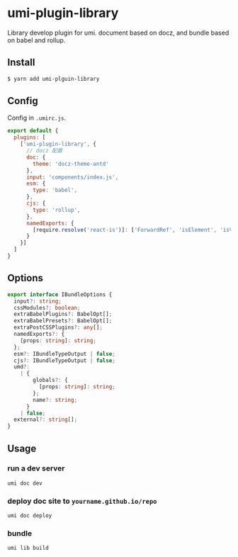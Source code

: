# umi-plugin-library

Library develop plugin for umi. 
document based on docz, and bundle based on babel and rollup.

## Install

```bash
$ yarn add umi-plguin-library
```

## Config

Config in `.umirc.js`.

```js
export default {
  plugins: [
    ['umi-plugin-library', {
      // docz 配置
      doc: {
        theme: 'docz-theme-antd'
      },
      input: 'components/index.js',
      esm: {
        type: 'babel',
      },
      cjs: {
        type: 'rollup',
      },
      namedExports: {
        [require.resolve('react-is')]: ['ForwardRef', 'isElement', 'isValidElementType']
      }
    }]
  ]
}
```

## Options

```typescript
export interface IBundleOptions {
  input?: string;
  cssModules?: boolean;
  extraBabelPlugins?: BabelOpt[];
  extraBabelPresets?: BabelOpt[];
  extraPostCSSPlugins?: any[];
  namedExports?: {
    [props: string]: string;
  };
  esm?: IBundleTypeOutput | false;
  cjs?: IBundleTypeOutput | false;
  umd?:
    | {
        globals?: {
          [props: string]: string;
        };
        name?: string;
      }
    | false;
  external?: string[];
}
```

## Usage

### run a dev server

`umi doc dev`

### deploy doc site to `yourname.github.io/repo`

`umi doc deploy`

### bundle

`umi lib build`
